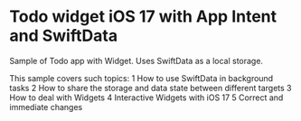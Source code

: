 # Todo widget iOS 17 with App Intent and SwiftData

Sample of Todo app with Widget.
Uses SwiftData as a local storage.

This sample covers such topics:
1 How to use SwiftData in background tasks
2 How to share the storage and data state between different targets
3 How to deal with Widgets 
4 Interactive Widgets with iOS 17
5 Correct and immediate changes
